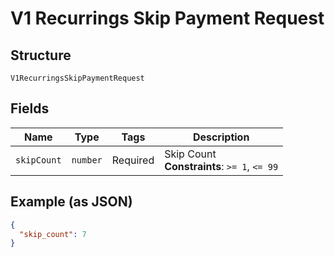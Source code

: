 
# V1 Recurrings Skip Payment Request

## Structure

`V1RecurringsSkipPaymentRequest`

## Fields

| Name | Type | Tags | Description |
|  --- | --- | --- | --- |
| `skipCount` | `number` | Required | Skip Count<br>**Constraints**: `>= 1`, `<= 99` |

## Example (as JSON)

```json
{
  "skip_count": 7
}
```

